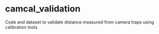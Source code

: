 # camcal_validation
Code and dataset to validate distance measured from camera traps using calibration tools 
